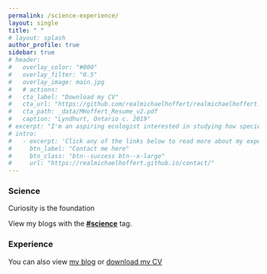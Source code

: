 ```yaml
---
permalink: /science-experience/
layout: single
title: " "
# layout: splash
author_profile: true
sidebar: true
# header:
#   overlay_color: "#000"
#   overlay_filter: "0.5"
#   overlay_image: main.jpg
#   # actions:
#   cta_label: "Download my CV"
#   cta_url: "https://github.com/realmichaelhoffert/realmichaelhoffert.github.io/blob/master/_data/MHoffert_Resume_v2.pdf"
#   cta_path: _data/MHoffert_Resume_v2.pdf
#   caption: "Lyndhurt, Ontario c. 2019"
# excerpt: "I'm an aspiring ecologist interested in studying how species assemble and co-exist with one another in complex and dynamic ecosystems. I approach these problems with a multidisciplinary computational skillset developed during my time as a bioinformatics researcher at [Finch Therapeutics](https://finchtherapeutics.com/) in Somerville, MA and during my undergraduate studies in the [Biology Program at Carleton College](https://www.carleton.edu/biology/)."
# intro: 
#   - excerpt: 'Click any of the links below to read more about my experience and interests'
#     btn_label: "Contact me here"
#     btn_class: "btn--success btn--x-large"
#     url: "https://realmichaelhoffert.github.io/contact/"
---
```


### Science


Curiosity is the foundation 

View my blogs with the [**#science**](tags/#science) tag.


### Experience



You can also view [my blog](blog/) or [download my CV](https://github.com/realmichaelhoffert/realmichaelhoffert.github.io/blob/master/_data/MHoffert_Resume_v2.pdf)